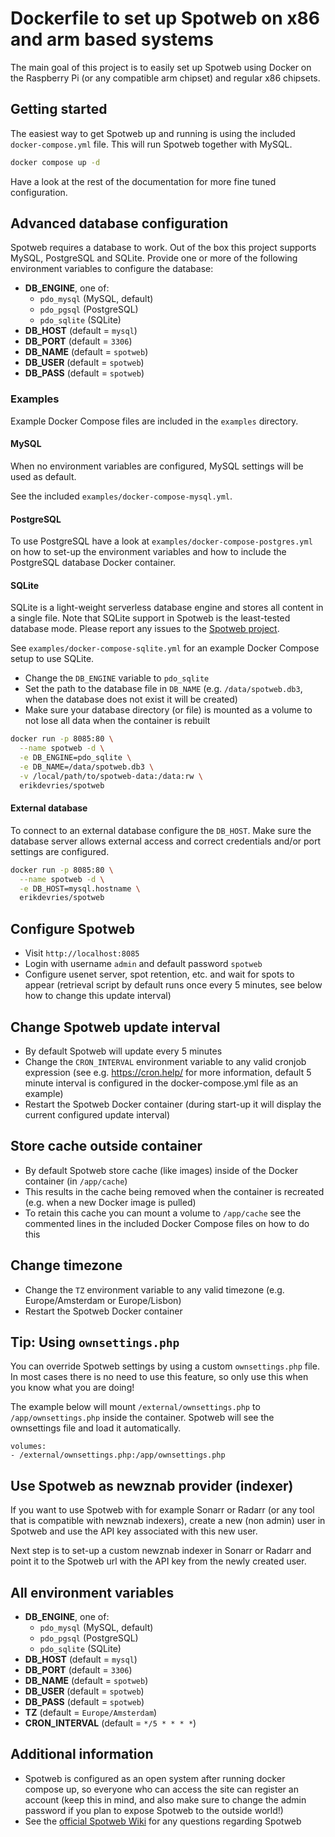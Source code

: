 # Dockerfile to set up Spotweb on x86 and arm based systems

The main goal of this project is to easily set up Spotweb using Docker on the Raspberry Pi (or any compatible arm chipset) and regular x86 chipsets.

## Getting started

The easiest way to get Spotweb up and running is using the included `docker-compose.yml` file. This will run Spotweb together with MySQL.

```bash
docker compose up -d
```

Have a look at the rest of the documentation for more fine tuned configuration.

## Advanced database configuration

Spotweb requires a database to work. Out of the box this project supports MySQL, PostgreSQL and SQLite. Provide one or more of the following environment variables to configure the database:

- **DB_ENGINE**, one of:
  - `pdo_mysql` (MySQL, default)
  - `pdo_pgsql` (PostgreSQL)
  - `pdo_sqlite` (SQLite)
- **DB_HOST** (default = `mysql`)
- **DB_PORT** (default = `3306`)
- **DB_NAME** (default = `spotweb`)
- **DB_USER** (default = `spotweb`)
- **DB_PASS** (default = `spotweb`)

### Examples

Example Docker Compose files are included in the `examples` directory.

#### MySQL

When no environment variables are configured, MySQL settings will be used as default.

See the included `examples/docker-compose-mysql.yml`.

#### PostgreSQL

To use PostgreSQL have a look at `examples/docker-compose-postgres.yml` on how to set-up the environment variables and how to include the PostgreSQL database Docker container.

#### SQLite

SQLite is a light-weight serverless database engine and stores all content in a single file. Note that SQLite support in Spotweb is the least-tested database mode. Please report any issues to the [Spotweb project](https://github.com/spotweb/spotweb).

See `examples/docker-compose-sqlite.yml` for an example Docker Compose setup to use SQLite.

- Change the `DB_ENGINE` variable to `pdo_sqlite`
- Set the path to the database file in `DB_NAME` (e.g. `/data/spotweb.db3`, when the database does not exist it will be created)
- Make sure your database directory (or file) is mounted as a volume to not lose all data when the container is rebuilt

```bash
docker run -p 8085:80 \
  --name spotweb -d \
  -e DB_ENGINE=pdo_sqlite \
  -e DB_NAME=/data/spotweb.db3 \
  -v /local/path/to/spotweb-data:/data:rw \
  erikdevries/spotweb
```

#### External database

To connect to an external database configure the `DB_HOST`. Make sure the database server allows external access and correct credentials and/or port settings are configured.

```bash
docker run -p 8085:80 \
  --name spotweb -d \
  -e DB_HOST=mysql.hostname \
  erikdevries/spotweb
```

## Configure Spotweb

- Visit `http://localhost:8085`
- Login with username `admin` and default password `spotweb`
- Configure usenet server, spot retention, etc. and wait for spots to appear (retrieval script by default runs once every 5 minutes, see below how to change this update interval)

## Change Spotweb update interval

- By default Spotweb will update every 5 minutes
- Change the `CRON_INTERVAL` environment variable to any valid cronjob expression (see e.g. https://cron.help/ for more information, default 5 minute interval is configured in the docker-compose.yml file as an example)
- Restart the Spotweb Docker container (during start-up it will display the current configured update interval)

## Store cache outside container

- By default Spotweb store cache (like images) inside of the Docker container (in `/app/cache`)
- This results in the cache being removed when the container is recreated (e.g. when a new Docker image is pulled)
- To retain this cache you can mount a volume to `/app/cache` see the commented lines in the included Docker Compose files on how to do this

## Change timezone

- Change the `TZ` environment variable to any valid timezone (e.g. Europe/Amsterdam or Europe/Lisbon)
- Restart the Spotweb Docker container

## Tip: Using `ownsettings.php`

You can override Spotweb settings by using a custom `ownsettings.php` file. In most cases there is no need to use this feature, so only use this when you know what you are doing!

The example below will mount `/external/ownsettings.php` to `/app/ownsettings.php` inside the container. Spotweb will see the ownsettings file and load it automatically.

```
volumes:
- /external/ownsettings.php:/app/ownsettings.php
```

## Use Spotweb as newznab provider (indexer)

If you want to use Spotweb with for example Sonarr or Radarr (or any tool that is compatible with newznab indexers), create a new (non admin) user in Spotweb and use the API key associated with this new user.

Next step is to set-up a custom newznab indexer in Sonarr or Radarr and point it to the Spotweb url with the API key from the newly created user.

## All environment variables

- **DB_ENGINE**, one of:
  - `pdo_mysql` (MySQL, default)
  - `pdo_pgsql` (PostgreSQL)
  - `pdo_sqlite` (SQLite)
- **DB_HOST** (default = `mysql`)
- **DB_PORT** (default = `3306`)
- **DB_NAME** (default = `spotweb`)
- **DB_USER** (default = `spotweb`)
- **DB_PASS** (default = `spotweb`)
- **TZ** (default = `Europe/Amsterdam`)
- **CRON_INTERVAL** (default = `*/5 * * * *`)

## Additional information

- Spotweb is configured as an open system after running docker compose up, so everyone who can access the site can register an account (keep this in mind, and also make sure to change the admin password if you plan to expose Spotweb to the outside world!)
- See the [official Spotweb Wiki](https://github.com/spotweb/spotweb/wiki) for any questions regarding Spotweb
